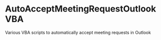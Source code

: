 # AutoAcceptMeetingRequestOutlookVBA

 Various VBA scripts to automatically accept meeting requests in Outlook
